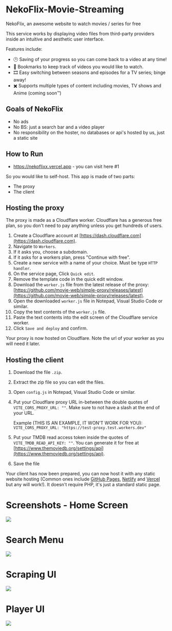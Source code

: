 # NekoFlix-Movie-Streaming
NekoFlix, an awesome website to watch movies / series for free


This service works by displaying video files from third-party providers inside an intuitive and aesthetic user interface.

Features include:

- 🕑 Saving of your progress so you can come back to a video at any time!
- 🔖 Bookmarks to keep track of videos you would like to watch.
- 🎞️ Easy switching between seasons and episodes for a TV series; binge away!
- ✖️ Supports multiple types of content including movies, TV shows and Anime (coming soon™️)

## Goals of NekoFlix

- No ads
- No BS: just a search bar and a video player
- No responsibility on the hoster, no databases or api's hosted by us, just a static site

## How to Run

- https://nekoflixx.vercel.app - you can visit here #1

So you would like to self-host. This app is made of two parts:
 - The proxy
 - The client

## Hosting the proxy

The proxy is made as a Cloudflare worker. Cloudflare has a generous free plan, so you don't need to pay anything unless you get hundreds of users.

1. Create a Cloudflare account at [https://dash.cloudflare.com](https://dash.cloudflare.com).
2. Navigate to `Workers`.
3. If it asks you, choose a subdomain.
4. If it asks for a workers plan, press "Continue with free".
5. Create a new service with a name of your choice. Must be type `HTTP handler`.
6. On the service page, Click `Quick edit`.
7. Remove the template code in the quick edit window.
7. Download the `worker.js` file from the latest release of the proxy: [https://github.com/movie-web/simple-proxy/releases/latest](https://github.com/movie-web/simple-proxy/releases/latest).
8. Open the downloaded `worker.js` file in Notepad, Visual Studio Code or similar.
9. Copy the text contents of the `worker.js` file.
10. Paste the text contents into the edit screen of the Cloudflare service worker.
11. Click `Save and deploy` and confirm.

Your proxy is now hosted on Cloudflare. Note the url of your worker as you will need it later.

## Hosting the client

1. Download the file `.zip`.
2. Extract the zip file so you can edit the files.
3. Open `config.js` in Notepad, Visual Studio Code or similar.
4. Put your Cloudflare proxy URL in-between the double quotes of `VITE_CORS_PROXY_URL: ""`. Make sure to not have a slash at the end of your URL.

   Example (THIS IS AN EXAMPLE, IT WON'T WORK FOR YOU): `VITE_CORS_PROXY_URL: "https://test-proxy.test.workers.dev"`
5. Put your TMDB read access token inside the quotes of `VITE_TMDB_READ_API_KEY: ""`. You can generate it for free at [https://www.themoviedb.org/settings/api](https://www.themoviedb.org/settings/api).
6. Save the file

Your client has now been prepared, you can now host it with any static website hosting (Common ones include [GitHub Pages](https://pages.github.com/), [Netlify](https://www.netlify.com/) and [Vercel](https://vercel.com/) but any will work!).
It doesn't require PHP, it's just a standard static page.
  
<h1>Screenshots - Home Screen</h1>
<img src="https://i.imgur.com/cl3GdDC.png"/>
<h1>Search Menu</h1>
<img src="https://i.imgur.com/ofo0AZ6.png"/>
<h1>Scraping UI</h1>
<img src="https://i.imgur.com/8WzuYUU.png"/>
<h1>Player UI</h1>
<img src="https://i.imgur.com/Nk5O8ux.png"/>
